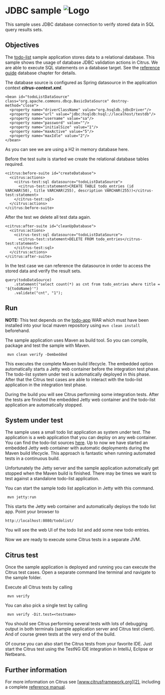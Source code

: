 JDBC sample ![Logo][1]
==============

This sample uses JDBC database connection to verify stored data in SQL query results sets.

Objectives
---------

The [todo-list](../todo-app/README.md) sample application stores data to a relational database. This sample shows 
the usage of database JDBC validation actions in Citrus. We are able to execute SQL statements on a database target. 
See the [reference guide][4] database chapter for details.

The database source is configured as Spring datasource in the application context ***citrus-context.xml***.
    
    <bean id="todoListDataSource" class="org.apache.commons.dbcp.BasicDataSource" destroy-method="close">
      <property name="driverClassName" value="org.hsqldb.jdbcDriver"/>
      <property name="url" value="jdbc:hsqldb:hsql://localhost/testdb"/>
      <property name="username" value="sa"/>
      <property name="password" value=""/>
      <property name="initialSize" value="1"/>
      <property name="maxActive" value="5"/>
      <property name="maxIdle" value="2"/>
    </bean>
    
As you can see we are using a H2 in memory database here.    

Before the test suite is started we create the relational database tables required.

    <citrus:before-suite id="createDatabase">
      <citrus:actions>
        <citrus-test:sql datasource="todoListDataSource">
          <citrus-test:statement>CREATE TABLE todo_entries (id VARCHAR(50), title VARCHAR(255), description VARCHAR(255))</citrus-test:statement>
        </citrus-test:sql>
      </citrus:actions>
    </citrus:before-suite>

After the test we delete all test data again.

    <citrus:after-suite id="cleanUpDatabase">
      <citrus:actions>
        <citrus-test:sql datasource="todoListDataSource">
          <citrus-test:statement>DELETE FROM todo_entries</citrus-test:statement>
        </citrus-test:sql>
      </citrus:actions>
    </citrus:after-suite>

In the test case we can reference the datasource in order to access the stored data and
verify the result sets.

    query(todoDataSource)
        .statement("select count(*) as cnt from todo_entries where title = '${todoName}'")
        .validate("cnt", "1");

Run
---------

**NOTE:** This test depends on the [todo-app](../todo-app/) WAR which must have been installed into your local maven repository using `mvn clean install` beforehand.

The sample application uses Maven as build tool. So you can compile, package and test the
sample with Maven.
 
     mvn clean verify -Dembedded
    
This executes the complete Maven build lifecycle. The embedded option automatically starts a Jetty web
container before the integration test phase. The todo-list system under test is automatically deployed in this phase.
After that the Citrus test cases are able to interact with the todo-list application in the integration test phase.

During the build you will see Citrus performing some integration tests.
After the tests are finished the embedded Jetty web container and the todo-list application are automatically stopped.

System under test
---------

The sample uses a small todo list application as system under test. The application is a web application
that you can deploy on any web container. You can find the todo-list sources [here](../todo-app). Up to now we have started an 
embedded Jetty web container with automatic deployments during the Maven build lifecycle. This approach is fantastic 
when running automated tests in a continuous build.
  
Unfortunately the Jetty server and the sample application automatically get stopped when the Maven build is finished. 
There may be times we want to test against a standalone todo-list application.  

You can start the sample todo list application in Jetty with this command.

     mvn jetty:run

This starts the Jetty web container and automatically deploys the todo list app. Point your browser to
 
    http://localhost:8080/todolist/

You will see the web UI of the todo list and add some new todo entries.

Now we are ready to execute some Citrus tests in a separate JVM.

Citrus test
---------

Once the sample application is deployed and running you can execute the Citrus test cases.
Open a separate command line terminal and navigate to the sample folder.

Execute all Citrus tests by calling

     mvn verify

You can also pick a single test by calling

     mvn verify -Dit.test=<testname>

You should see Citrus performing several tests with lots of debugging output in both terminals (sample application server
and Citrus test client). And of course green tests at the very end of the build.

Of course you can also start the Citrus tests from your favorite IDE.
Just start the Citrus test using the TestNG IDE integration in IntelliJ, Eclipse or Netbeans.

Further information
---------

For more information on Citrus see [www.citrusframework.org][2], including
a complete [reference manual][3].

 [1]: http://www.citrusframework.org/img/brand-logo.png "Citrus"
 [2]: http://www.citrusframework.org
 [3]: http://www.citrusframework.org/reference/html/
 [4]: http://www.citrusframework.org/reference/html/actions-database.html
